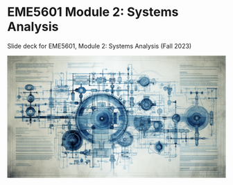 # EME5601 Module 2: Systems Analysis

Slide deck for EME5601, Module 2: Systems Analysis (Fall 2023)

![](img/2-ISD-model.png)
